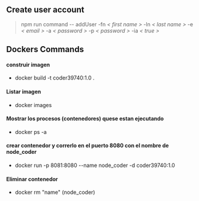 ## Create user account

> npm run command -- addUser -fn *< first name >* -ln *< last name >* -e *< email >* -a *< password >* -p *< password >* -ia *< true >*

## Dockers Commands

#### construir imagen
* docker build -t coder39740:1.0 .

#### Listar imagen
* docker images

#### Mostrar los procesos (contenedores) quese estan ejecutando
* docker ps -a

#### crear contenedor y correrlo en el puerto 8080 con el nombre de node_coder
* docker run -p 8081:8080 --name node_coder -d coder39740:1.0

#### Eliminar contenedor
* docker rm "name" (node_coder)